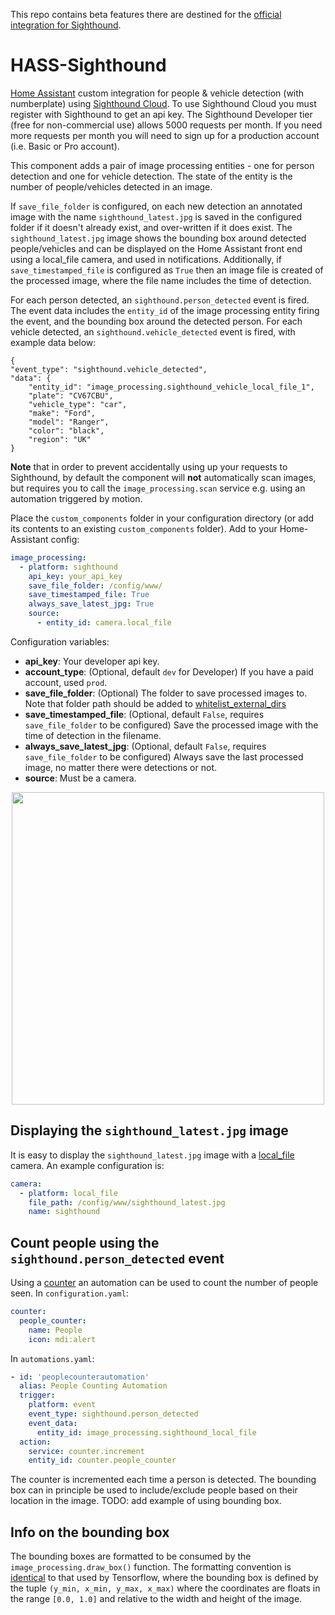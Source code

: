 This repo contains beta features there are destined for the [official integration for Sighthound](https://www.home-assistant.io/integrations/sighthound/).

# HASS-Sighthound
[Home Assistant](https://www.home-assistant.io/) custom integration for people & vehicle detection (with numberplate) using [Sighthound Cloud](https://www.sighthound.com/products/cloud). To use Sighthound Cloud you must register with Sighthound to get an api key. The Sighthound Developer tier (free for non-commercial use) allows 5000 requests per month. If you need more requests per month you will need to sign up for a production account (i.e. Basic or Pro account).

This component adds a pair of image processing entities - one for person detection and one for vehicle detection. The state of the entity is the number of people/vehicles detected in an image.

If `save_file_folder` is configured, on each new detection an annotated image with the name `sighthound_latest.jpg` is saved in the configured folder if it doesn't already exist, and over-written if it does exist. The `sighthound_latest.jpg` image shows the bounding box around detected people/vehicles and can be displayed on the Home Assistant front end using a local_file camera, and used in notifications. Additionally, if `save_timestamped_file` is configured as `True` then an image file is created of the processed image, where the file name includes the time of detection.

For each person detected, an `sighthound.person_detected` event is fired. The event data includes the `entity_id` of the image processing entity firing the event, and the bounding box around the detected person. For each vehicle detected, an `sighthound.vehicle_detected` event is fired, with example data below:

```
{
"event_type": "sighthound.vehicle_detected",
"data": {
    "entity_id": "image_processing.sighthound_vehicle_local_file_1",
    "plate": "CV67CBU",
    "vehicle_type": "car",
    "make": "Ford",
    "model": "Ranger",
    "color": "black",
    "region": "UK"
}
```

**Note** that in order to prevent accidentally using up your requests to Sighthound, by default the component will **not** automatically scan images, but requires you to call the `image_processing.scan` service e.g. using an automation triggered by motion.

Place the `custom_components` folder in your configuration directory (or add its contents to an existing `custom_components` folder). Add to your Home-Assistant config:

```yaml
image_processing:
  - platform: sighthound
    api_key: your_api_key
    save_file_folder: /config/www/
    save_timestamped_file: True
    always_save_latest_jpg: True
    source:
      - entity_id: camera.local_file
```

Configuration variables:
- **api_key**: Your developer api key.
- **account_type**: (Optional, default `dev` for Developer) If you have a paid account, used `prod`.
- **save_file_folder**: (Optional) The folder to save processed images to. Note that folder path should be added to [whitelist_external_dirs](https://www.home-assistant.io/docs/configuration/basic/)
- **save_timestamped_file**: (Optional, default `False`, requires `save_file_folder` to be configured) Save the processed image with the time of detection in the filename.
- **always_save_latest_jpg**: (Optional, default `False`, requires `save_file_folder` to be configured) Always save the last processed image, no matter there were detections or not.
- **source**: Must be a camera.

<p align="center">
<img src="https://github.com/robmarkcole/HASS-Sighthound/blob/master/images/usage.png" width="500">
</p>

## Displaying the `sighthound_latest.jpg` image
It is easy to display the `sighthound_latest.jpg` image with a [local_file](https://www.home-assistant.io/integrations/local_file) camera. An example configuration is:

```yaml
camera:
  - platform: local_file
    file_path: /config/www/sighthound_latest.jpg
    name: sighthound
```

## Count people using the `sighthound.person_detected` event
Using a [counter](https://www.home-assistant.io/integrations/counter) an automation can be used to count the number of people seen. In `configuration.yaml`:

```yaml
counter:
  people_counter:
    name: People
    icon: mdi:alert
```

In `automations.yaml`:
```yaml
- id: 'peoplecounterautomation'
  alias: People Counting Automation
  trigger:
    platform: event
    event_type: sighthound.person_detected
    event_data:
      entity_id: image_processing.sighthound_local_file
  action:
    service: counter.increment
    entity_id: counter.people_counter
```

The counter is incremented each time a person is detected. The bounding box can in principle be used to include/exclude people based on their location in the image. TODO: add example of using bounding box.

## Info on the bounding box
The bounding boxes are formatted to be consumed by the `image_processing.draw_box()` function. The formatting convention is [identical](https://www.tensorflow.org/api_docs/python/tf/image/draw_bounding_boxes) to that used by Tensorflow, where the bounding box is defined by the tuple `(y_min, x_min, y_max, x_max)` where the coordinates are floats in the range `[0.0, 1.0]` and relative to the width and height of the image.
